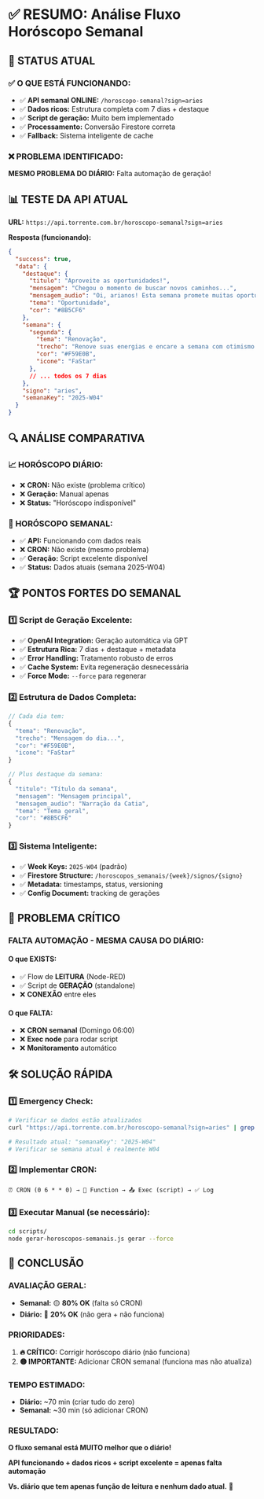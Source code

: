 # ✅ RESUMO: Análise Fluxo Horóscopo Semanal

## 🎯 **STATUS ATUAL**

### **✅ O QUE ESTÁ FUNCIONANDO:**
- ✅ **API semanal ONLINE:** `/horoscopo-semanal?sign=aries`
- ✅ **Dados ricos:** Estrutura completa com 7 dias + destaque
- ✅ **Script de geração:** Muito bem implementado
- ✅ **Processamento:** Conversão Firestore correta
- ✅ **Fallback:** Sistema inteligente de cache

### **❌ PROBLEMA IDENTIFICADO:**

**MESMO PROBLEMA DO DIÁRIO:** Falta automação de geração!

## 📊 **TESTE DA API ATUAL**

**URL:** `https://api.torrente.com.br/horoscopo-semanal?sign=aries`

**Resposta (funcionando):**
```json
{
  "success": true,
  "data": {
    "destaque": {
      "titulo": "Aproveite as oportunidades!",
      "mensagem": "Chegou o momento de buscar novos caminhos...",
      "mensagem_audio": "Oi, arianos! Esta semana promete muitas oportunidades...",
      "tema": "Oportunidade",
      "cor": "#8B5CF6"
    },
    "semana": {
      "segunda": {
        "tema": "Renovação",
        "trecho": "Renove suas energias e encare a semana com otimismo...",
        "cor": "#F59E0B",
        "icone": "FaStar"
      },
      // ... todos os 7 dias
    },
    "signo": "aries",
    "semanaKey": "2025-W04"
  }
}
```

## 🔍 **ANÁLISE COMPARATIVA**

### **📈 HORÓSCOPO DIÁRIO:**
- ❌ **CRON:** Não existe (problema crítico)
- ❌ **Geração:** Manual apenas
- ❌ **Status:** "Horóscopo indisponível"

### **📅 HORÓSCOPO SEMANAL:**
- ✅ **API:** Funcionando com dados reais
- ❌ **CRON:** Não existe (mesmo problema)
- ✅ **Geração:** Script excelente disponível
- ✅ **Status:** Dados atuais (semana 2025-W04)

## 🏆 **PONTOS FORTES DO SEMANAL**

### **1️⃣ Script de Geração Excelente:**
- ✅ **OpenAI Integration:** Geração automática via GPT
- ✅ **Estrutura Rica:** 7 dias + destaque + metadata
- ✅ **Error Handling:** Tratamento robusto de erros
- ✅ **Cache System:** Evita regeneração desnecessária
- ✅ **Force Mode:** `--force` para regenerar

### **2️⃣ Estrutura de Dados Completa:**
```javascript
// Cada dia tem:
{
  "tema": "Renovação",
  "trecho": "Mensagem do dia...",
  "cor": "#F59E0B", 
  "icone": "FaStar"
}

// Plus destaque da semana:
{
  "titulo": "Título da semana",
  "mensagem": "Mensagem principal",
  "mensagem_audio": "Narração da Catia",
  "tema": "Tema geral",
  "cor": "#8B5CF6"
}
```

### **3️⃣ Sistema Inteligente:**
- ✅ **Week Keys:** `2025-W04` (padrão)
- ✅ **Firestore Structure:** `/horoscopos_semanais/{week}/signos/{signo}`
- ✅ **Metadata:** timestamps, status, versioning
- ✅ **Config Document:** tracking de gerações

## 🚨 **PROBLEMA CRÍTICO**

### **FALTA AUTOMAÇÃO - MESMA CAUSA DO DIÁRIO:**

#### **O que EXISTS:**
- ✅ Flow de **LEITURA** (Node-RED)
- ✅ Script de **GERAÇÃO** (standalone)
- ❌ **CONEXÃO** entre eles

#### **O que FALTA:**
- ❌ **CRON semanal** (Domingo 06:00)
- ❌ **Exec node** para rodar script
- ❌ **Monitoramento** automático

## 🛠️ **SOLUÇÃO RÁPIDA**

### **1️⃣ Emergency Check:**
```bash
# Verificar se dados estão atualizados
curl "https://api.torrente.com.br/horoscopo-semanal?sign=aries" | grep semanaKey

# Resultado atual: "semanaKey": "2025-W04"
# Verificar se semana atual é realmente W04
```

### **2️⃣ Implementar CRON:**
```
⏰ CRON (0 6 * * 0) → 🔄 Function → 📤 Exec (script) → ✅ Log
```

### **3️⃣ Executar Manual (se necessário):**
```bash
cd scripts/
node gerar-horoscopos-semanais.js gerar --force
```

## 🎯 **CONCLUSÃO**

### **AVALIAÇÃO GERAL:**
- **Semanal:** 🟡 **80% OK** (falta só CRON)
- **Diário:** 🔴 **20% OK** (não gera + não funciona)

### **PRIORIDADES:**
1. **🔥 CRÍTICO:** Corrigir horóscopo diário (não funciona)
2. **🟡 IMPORTANTE:** Adicionar CRON semanal (funciona mas não atualiza)

### **TEMPO ESTIMADO:**
- **Diário:** ~70 min (criar tudo do zero)
- **Semanal:** ~30 min (só adicionar CRON)

### **RESULTADO:**
**O fluxo semanal está MUITO melhor que o diário!**

**API funcionando + dados ricos + script excelente = apenas falta automação**

**Vs. diário que tem apenas função de leitura e nenhum dado atual.** 🎯 